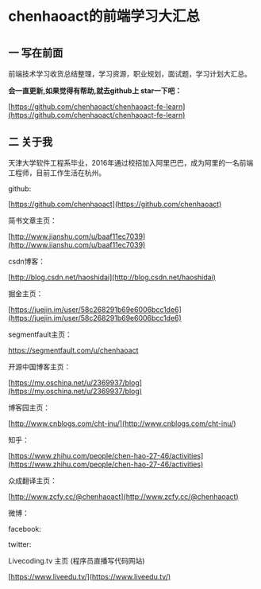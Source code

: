 # chenhaoact的前端学习大汇总

# 

## 一 写在前面

前端技术学习收货总结整理，学习资源，职业规划，面试题，学习计划大汇总。

**会一直更新,如果觉得有帮助,就去github上 star一下吧：**

[https://github.com/chenhaoact/chenhaoact-fe-learn](https://github.com/chenhaoact/chenhaoact-fe-learn)

## 二 关于我

天津大学软件工程系毕业，2016年通过校招加入阿里巴巴，成为阿里的一名前端工程师，目前工作生活在杭州。

github:

[https://github.com/chenhaoact](https://github.com/chenhaoact)

简书文章主页：

[http://www.jianshu.com/u/baaf11ec7039](http://www.jianshu.com/u/baaf11ec7039)

csdn博客：

[http://blog.csdn.net/haoshidai](http://blog.csdn.net/haoshidai)

掘金主页：

[https://juejin.im/user/58c268291b69e6006bcc1de6](https://juejin.im/user/58c268291b69e6006bcc1de6)

segmentfault主页：

https://segmentfault.com/u/chenhaoact

开源中国博客主页：

[https://my.oschina.net/u/2369937/blog](https://my.oschina.net/u/2369937/blog)

博客园主页：

[http://www.cnblogs.com/cht-inu/](http://www.cnblogs.com/cht-inu/)

知乎：

[https://www.zhihu.com/people/chen-hao-27-46/activities](https://www.zhihu.com/people/chen-hao-27-46/activities)

众成翻译主页：

[http://www.zcfy.cc/@chenhaoact](http://www.zcfy.cc/@chenhaoact)

微博：

facebook:

twitter:

Livecoding.tv 主页 \(程序员直播写代码网站\)

[https://www.liveedu.tv/](https://www.liveedu.tv/)

